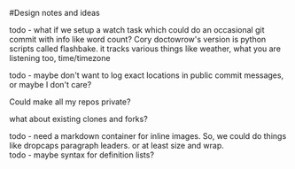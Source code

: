 #Design notes and ideas

todo - what if we setup a watch task which could do an occasional git commit with info like word count?  Cory doctowrow's version is python scripts called flashbake. 
it tracks various things like weather, what you are listening too, time/timezone

todo - maybe don't want to log exact locations in public commit messages, or maybe I don't care? 

Could make all my repos private?


what about existing clones and forks?


todo - need a markdown container for inline images. 
So, we could do things like dropcaps paragraph leaders. or at least size and wrap.  
todo - maybe syntax for definition lists?